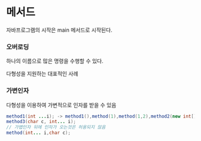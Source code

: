 # 메서드
자바프로그램의 시작은 main 메서드로 시작된다.
### 오버로딩
하나의 이름으로 많은 명령을 수행할 수 있다.

다형성을 지원하는 대표적인 사례

### 가변인자
다형성을 이용하여 가변적으로 인자를 받을 수 있음
```java
method1(int ...i); -> method1(),method(1),method(1,2),method2(new int[]{1,2,3})
method3(char c, int... i);
// 가볍인자 뒤에 인자가 오는것은 허용되지 않음
method(int... i,char c);
```